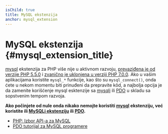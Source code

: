 ```yaml
---
isChild: true
title: MySQL ekstenzija
anchor: mysql_extension
---
```


# MySQL ekstenzija {#mysql_extension_title}

[mysql] ekstenzija za PHP više nije u aktivnom razvoju, [prevaziđena je od verzije PHP 5.5.0][mysql_deprecated] i
[zvanično je uklonjena u verziji PHP 7.0.0][mysql_removed]. Ako u vašim aplikacijama koristite `mysql_*` funkcije,
kao što su `mysql_connect()`, onda ćete u nekom momentu biti prinuđeni da prepravite kôd, a najbolja opcija je da
zamenite korišćenje mysql esktenzije sa [mysqli] ili [PDO] u skladu sa sopstvenim tempom razvoja.

**Ako počinjete od nule onda nikako nemojte koristiti [mysql] ekstenziju, već koristite ili
[MySQLi ekstenziju][mysqli] ili [PDO].**

* [PHP: Izbor API-a za MySQL][mysql_api]
* [PDO tutorijal za MySQL programere][pdo4mysql_devs]

[mysql]: http://php.net/mysql
[mysql_deprecated]: http://php.net/migration55.deprecated
[mysql_removed]: http://php.net/manual/en/migration70.removed-exts-sapis.php
[mysqli]: http://php.net/mysqli
[pdo]: http://php.net/pdo
[mysql_api]: http://php.net/mysqlinfo.api.choosing
[pdo4mysql_devs]: http://wiki.hashphp.org/PDO_Tutorial_for_MySQL_Developers
